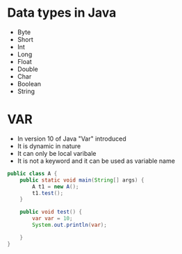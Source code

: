 # Data types in Java
* Byte
* Short
* Int 
* Long
* Float
* Double 
* Char
* Boolean
* String

# VAR
* In version 10 of Java "Var" introduced
* It is dynamic in nature
* It can only be local varibale
* It is not a keyword and it can be used as variable name

```Java
public class A {
	public static void main(String[] args) {
		A t1 = new A();
		t1.test();
	}

	public void test() {
		var var = 10;
		System.out.println(var);

	}
}
```
